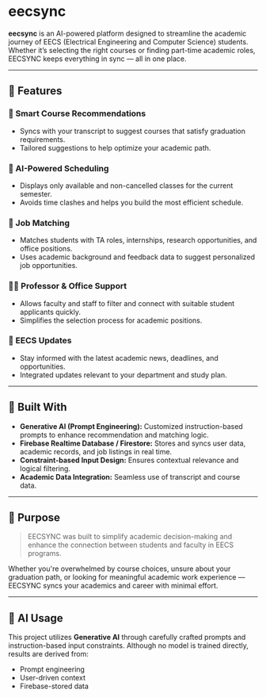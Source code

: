 # eecsync

**eecsync** is an AI-powered platform designed to streamline the academic journey of EECS (Electrical Engineering and Computer Science) students. Whether it’s selecting the right courses or finding part-time academic roles, EECSYNC keeps everything in sync — all in one place.

---

## 🚀 Features

### 🧠 Smart Course Recommendations
- Syncs with your transcript to suggest courses that satisfy graduation requirements.
- Tailored suggestions to help optimize your academic path.

### 📅 AI-Powered Scheduling
- Displays only available and non-cancelled classes for the current semester.
- Avoids time clashes and helps you build the most efficient schedule.

### 💼 Job Matching
- Matches students with TA roles, internships, research opportunities, and office positions.
- Uses academic background and feedback data to suggest personalized job opportunities.

### 👨‍🏫 Professor & Office Support
- Allows faculty and staff to filter and connect with suitable student applicants quickly.
- Simplifies the selection process for academic positions.

### 📰 EECS Updates
- Stay informed with the latest academic news, deadlines, and opportunities.
- Integrated updates relevant to your department and study plan.

---

## 🧩 Built With

- **Generative AI (Prompt Engineering):** Customized instruction-based prompts to enhance recommendation and matching logic.
- **Firebase Realtime Database / Firestore:** Stores and syncs user data, academic records, and job listings in real time.
- **Constraint-based Input Design:** Ensures contextual relevance and logical filtering.
- **Academic Data Integration:** Seamless use of transcript and course data.

---

## 🎯 Purpose

> EECSYNC was built to simplify academic decision-making and enhance the connection between students and faculty in EECS programs.

Whether you're overwhelmed by course choices, unsure about your graduation path, or looking for meaningful academic work experience — EECSYNC syncs your academics and career with minimal effort.

---

## 🤖 AI Usage

This project utilizes **Generative AI** through carefully crafted prompts and instruction-based input constraints. Although no model is trained directly, results are derived from:
- Prompt engineering
- User-driven context
- Firebase-stored data
